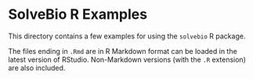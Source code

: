 SolveBio R Examples
===================

This directory contains a few examples for using the `solvebio` R package.

The files ending in `.Rmd` are in R Markdown format can be loaded in the latest
version of RStudio. Non-Markdown versions (with the `.R` extension) are also included.